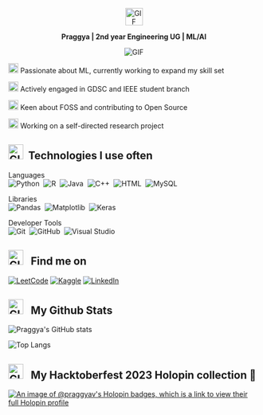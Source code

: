 <!--## 👋 Dynamic Intro GIF 
<p align="center">
  <img src="https://capsule-render.vercel.app/api?text=Hello%20there,%20I'm%20Praggya%20👋&animation=fadeIn&type=waving&color=gradient&height=160&section=header"/>
</p> -->
<p align="center">
<img src="https://64.media.tumblr.com/ea327bf76582cd658d5d41d8af35ca14/71e68437d230abce-ea/s75x75_c1/0cd443f8051f1813184eae61464b557de8cb7ea9.gifv" alt="GIF" width="35" height="35"/>
</p> 
<p align="center">
  <b> Praggya | 2nd year Engineering UG | ML/AI </b>
</p> 

<p align="center">
  <img src="https://64.media.tumblr.com/ed50489dd4b4c72b707b662d3ff9cb3d/68d2ea2da25d500d-0d/s500x750/3fb9190e924a6cfc682d5db8218774908e0522e7.gifv" alt="GIF">
</p>



<img src="https://64.media.tumblr.com/cafd8c6003afbcbc0e3f5a93d830fcd8/d53c7a749082b4f0-38/s75x75_c1/200a42501cf44840be5a15f1f426dfe974d18dee.gifv" alt="GIF" width="20" height="20"/> Passionate about ML, currently working to expand my skill set

<img src="https://64.media.tumblr.com/5deca591c0e700477894b599c947ce69/41debc6b1661cb7f-e1/s75x75_c1/c6802c04bdae87b7f0ff6760c799477aee90a561.gifv" alt="GIF" width="20" height="20"/> Actively engaged in GDSC and IEEE student branch

<img src="https://64.media.tumblr.com/fae274f96a32154a7b54d356fb0373ac/d53c7a749082b4f0-b7/s75x75_c1/5a9ddb596c0a5027bf55ce8f29751d85a1fab6ff.gifv" alt="GIF" width="20" height="20"/> Keen about FOSS and contributing to Open Source

<img src="https://64.media.tumblr.com/fc424449806a400e43a8ee97326a38d0/e6700a3400cdc814-0e/s75x75_c1/b46455c1edc5b89a51899c8197c4a63f11d6c087.gifv" alt="GIF" width="20" height="20"/> Working on a self-directed research project


<!--## 📊 Tech Stacks-->
## <img src="https://64.media.tumblr.com/159686dd4f5e62de03e18a3134e334cf/f3f25620bf23c51a-82/s75x75_c1/327fbf735740f3b81ec6a81d77010cfc9c21ec55.gifv" alt="GIF" width="30" height="30"/> &nbsp;Technologies I use often
Languages
<br />
![Python](https://img.shields.io/badge/-Python-05122A?style=flat&logo=python)&nbsp;
![R](https://img.shields.io/badge/-R-05122A?style=flat&logo=R)&nbsp;
![Java](https://img.shields.io/badge/-Java-05122A?style=flat&logo=Java&logoColor=FFA518)&nbsp;
![C++](https://img.shields.io/badge/-C++-05122A?style=flat&logo=cplusplus)&nbsp;
![HTML](https://img.shields.io/badge/-HTML-05122A?style=flat&logo=HTML5)&nbsp;
![MySQL](https://img.shields.io/badge/-MySQL-05122A?style=flat&logo=MySQL)&nbsp;

Libraries
<br />
![Pandas](https://img.shields.io/badge/-Pandas-05122A?style=flat&logo=pandas)&nbsp;
![Matplotlib](https://img.shields.io/badge/-Matplotlib-05122A?style=flat&logo=pandas)&nbsp;
![Keras](https://img.shields.io/badge/-keras-05122A?style=flat&logo=keras)&nbsp;

Developer Tools
<br />
![Git](https://img.shields.io/badge/-Git-05122A?style=flat&logo=git)&nbsp;
![GitHub](https://img.shields.io/badge/-GitHub-05122A?style=flat&logo=github)&nbsp;
![Visual Studio](https://img.shields.io/badge/-VisualStudio-05122A?style=flat&logo=VisualStudio)&nbsp;


## <img src="https://64.media.tumblr.com/159686dd4f5e62de03e18a3134e334cf/f3f25620bf23c51a-82/s75x75_c1/327fbf735740f3b81ec6a81d77010cfc9c21ec55.gifv" alt="GIF" width="30" height="30"/> &nbsp; Find me on

[![LeetCode](https://img.shields.io/badge/LeetCode-000000?style=for-the-badge&logo=LeetCode&logoColor=#d16c06)](https://leetcode.com/praggyaverma/)
[![Kaggle](https://img.shields.io/badge/Kaggle-035a7d?style=for-the-badge&logo=kaggle&logoColor=white)](https://www.kaggle.com/praggyav)
[![LinkedIn](https://img.shields.io/badge/linkedin-%230077B5.svg?style=for-the-badge&logo=linkedin&logoColor=white)](linkedin.com/in/praggyaverma/)

## <img src="https://64.media.tumblr.com/159686dd4f5e62de03e18a3134e334cf/f3f25620bf23c51a-82/s75x75_c1/327fbf735740f3b81ec6a81d77010cfc9c21ec55.gifv" alt="GIF" width="30" height="30"/> &nbsp; My Github Stats

![Praggya's GitHub stats](https://github-readme-stats.vercel.app/api?username=praggyaverma&show_icons=true&theme=jolly&bg_color=00000000&rank_icon=github)

![Top Langs](https://github-readme-stats.vercel.app/api/top-langs/?username=praggyaverma&layout=compact&bg_color=00000000)


## <img src="https://64.media.tumblr.com/159686dd4f5e62de03e18a3134e334cf/f3f25620bf23c51a-82/s75x75_c1/327fbf735740f3b81ec6a81d77010cfc9c21ec55.gifv" alt="GIF" width="30" height="30"/> &nbsp; My Hacktoberfest 2023 Holopin collection 🚀
[![An image of @praggyav's Holopin badges, which is a link to view their full Holopin profile](https://holopin.me/praggyav)](https://holopin.io/@praggyav)
